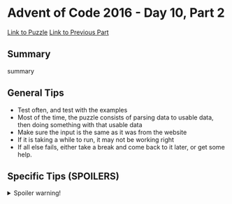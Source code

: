 # Advent of Code 2016 - Day 10, Part 2

[Link to Puzzle](https://adventofcode.com/2016/day/10#part2)
[Link to Previous Part](https://github.com/CodingAP/unofficial-aoc-syllabus/blob/main/years/2016/day10/part1.md)

## Summary
summary

## General Tips
- Test often, and test with the examples
- Most of the time, the puzzle consists of parsing data to usable data, then doing something with that usable data
- Make sure the input is the same as it was from the website
- If it is taking a while to run, it may not be working right
- If all else fails, either take a break and come back to it later, or get some help.

## Specific Tips (SPOILERS)
<details> <summary>Spoiler warning!</summary>

specific tips

</details>